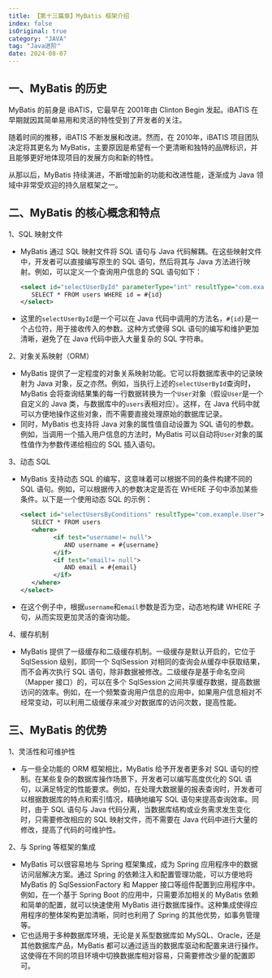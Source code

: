 ```yaml
---
title: 【第十三篇章】MyBatis 框架介绍
index: false
isOriginal: true
category: "JAVA"
tag: "Java进阶"
date: 2024-08-07
---
```


## 一、MyBatis 的历史

MyBatis 的前身是 iBATIS，它最早在 2001年由 Clinton Begin 发起。iBATIS 在早期就因其简单易用和灵活的特性受到了开发者的关注。

随着时间的推移，iBATIS 不断发展和改进。然而，在 2010年，iBATIS 项目团队决定将其更名为 MyBatis，主要原因是希望有一个更清晰和独特的品牌标识，并且能够更好地体现项目的发展方向和新的特性。

从那以后，MyBatis 持续演进，不断增加新的功能和改进性能，逐渐成为 Java 领域中非常受欢迎的持久层框架之一。

## 二、MyBatis 的核心概念和特点

1、SQL 映射文件
- MyBatis 通过 SQL 映射文件将 SQL 语句与 Java 代码解耦。在这些映射文件中，开发者可以直接编写原生的 SQL 语句，然后将其与 Java 方法进行映射。例如，可以定义一个查询用户信息的 SQL 语句如下：
   ```xml
   <select id="selectUserById" parameterType="int" resultType="com.example.User">
      SELECT * FROM users WHERE id = #{id}
   </select>
   ```
- 这里的`selectUserById`是一个可以在 Java 代码中调用的方法名，`#{id}`是一个占位符，用于接收传入的参数。这种方式使得 SQL 语句的编写和维护更加清晰，避免了在 Java 代码中嵌入大量复杂的 SQL 字符串。

2、对象关系映射（ORM）
- MyBatis 提供了一定程度的对象关系映射功能。它可以将数据库表中的记录映射为 Java 对象，反之亦然。例如，当执行上述的`selectUserById`查询时，MyBatis 会将查询结果集的每一行数据转换为一个`User`对象（假设`User`是一个自定义的 Java 类，与数据库中的`users`表相对应）。这样，在 Java 代码中就可以方便地操作这些对象，而不需要直接处理原始的数据库记录。
- 同时，MyBatis 也支持将 Java 对象的属性值自动设置为 SQL 语句的参数。例如，当调用一个插入用户信息的方法时，MyBatis 可以自动将`User`对象的属性值作为参数传递给相应的 SQL 插入语句。

3、动态 SQL
- MyBatis 支持动态 SQL 的编写，这意味着可以根据不同的条件构建不同的 SQL 语句。例如，可以根据传入的参数决定是否在 WHERE 子句中添加某些条件。以下是一个使用动态 SQL 的示例：
   ```xml
   <select id="selectUsersByConditions" resultType="com.example.User">
      SELECT * FROM users
      <where>
            <if test="username!= null">
               AND username = #{username}
            </if>
            <if test="email!= null">
               AND email = #{email}
            </if>
      </where>
   </select>
   ```
- 在这个例子中，根据`username`和`email`参数是否为空，动态地构建 WHERE 子句，从而实现更加灵活的查询功能。

4、缓存机制
- MyBatis 提供了一级缓存和二级缓存机制。一级缓存是默认开启的，它位于 SqlSession 级别，即同一个 SqlSession 对相同的查询会从缓存中获取结果，而不会再次执行 SQL 语句，除非数据被修改。二级缓存是基于命名空间（Mapper 接口）的，可以在多个 SqlSession 之间共享缓存数据，提高数据访问的效率。例如，在一个频繁查询用户信息的应用中，如果用户信息相对不经常变动，可以利用二级缓存来减少对数据库的访问次数，提高性能。

## 三、MyBatis 的优势

1、灵活性和可维护性
- 与一些全功能的 ORM 框架相比，MyBatis 给予开发者更多对 SQL 语句的控制。在某些复杂的数据库操作场景下，开发者可以编写高度优化的 SQL 语句，以满足特定的性能要求。例如，在处理大数据量的报表查询时，开发者可以根据数据库的特点和索引情况，精确地编写 SQL 语句来提高查询效率。同时，由于 SQL 语句与 Java 代码分离，当数据库结构或业务需求发生变化时，只需要修改相应的 SQL 映射文件，而不需要在 Java 代码中进行大量的修改，提高了代码的可维护性。

2、与 Spring 等框架的集成
- MyBatis 可以很容易地与 Spring 框架集成，成为 Spring 应用程序中的数据访问层解决方案。通过 Spring 的依赖注入和配置管理功能，可以方便地将 MyBatis 的 SqlSessionFactory 和 Mapper 接口等组件配置到应用程序中。例如，在一个基于 Spring Boot 的应用中，只需要添加相关的 MyBatis 依赖和简单的配置，就可以快速使用 MyBatis 进行数据库操作。这种集成使得应用程序的整体架构更加清晰，同时也利用了 Spring 的其他优势，如事务管理等。
- 它也适用于多种数据库环境，无论是关系型数据库如 MySQL、Oracle，还是其他数据库产品，MyBatis 都可以通过适当的数据库驱动和配置来进行操作。这使得在不同的项目环境中切换数据库相对容易，只需要修改少量的配置即可。